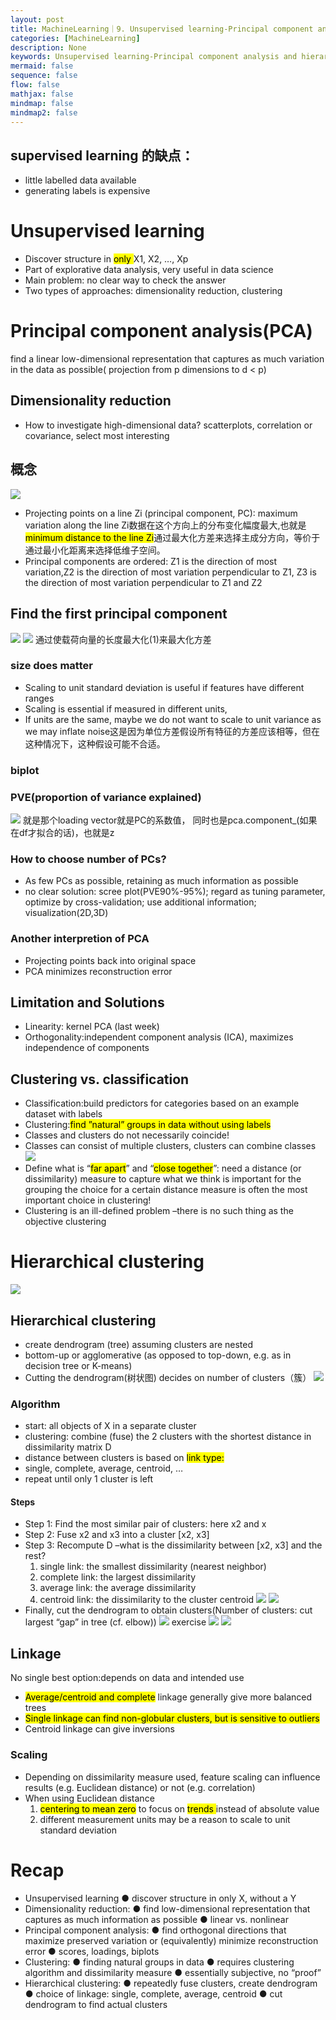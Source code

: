 ```yaml
---
layout: post
title: MachineLearning｜9. Unsupervised learning-Principal component analysis and hierarchical clustering
categories: [MachineLearning]
description: None
keywords: Unsupervised learning-Principal component analysis and hierarchical clustering
mermaid: false
sequence: false
flow: false
mathjax: false
mindmap: false
mindmap2: false
---
```

## supervised learning 的缺点：
- little labelled data available
- generating labels is expensive
# Unsupervised learning
- Discover structure in <mark class="hltr-orange">only </mark>X1, X2, …, Xp
- Part of explorative data analysis, very useful in data science
- Main problem: no clear way to check the answer
- Two types of approaches: dimensionality reduction, clustering
# Principal component analysis(PCA)
find a linear low-dimensional representation that captures as much variation in the data as possible( projection from p dimensions to d < p)
## Dimensionality reduction
- How to investigate high-dimensional data?
    scatterplots, correlation or covariance, select  most interesting
## 概念
![](/images/posts/f4e712394e144947fe34b48dd920f71.png)
- Projecting points on a line Zi (principal component, PC):
    maximum variation along the line Zi数据在这个方向上的分布变化幅度最大,也就是<mark class="hltr-orange">minimum distance to the line Zi</mark>通过最大化方差来选择主成分方向，等价于通过最小化距离来选择低维子空间。
- Principal components are ordered: Z1 is the direction of most variation,Z2 is the direction of most variation perpendicular to Z1, Z3 is the direction of most variation perpendicular to Z1 and Z2
## Find the first principal component
![](/images/posts/a58dd338acf0a8836c37d61d757bd9f.png)
![](/images/posts/da80bc059c23d325614c10cc5caef2e.png)
通过使载荷向量的长度最大化(1)来最大化方差
### size does matter
- Scaling to unit standard deviation is useful if features have different ranges
- Scaling is essential if measured in different units, 
- If units are the same, maybe we do not want to scale to unit variance as we may inflate noise这是因为单位方差假设所有特征的方差应该相等，但在这种情况下，这种假设可能不合适。
### biplot
### PVE(proportion of variance explained)

![](/images/posts/a231610ce8f6af47eafbf207cd98180.png)
就是那个loading vector就是PC的系数值， 同时也是pca.component_(如果在df才拟合的话)，也就是z

### How to choose number of PCs?
- As few PCs as possible, retaining as much information as possible
- no clear solution: scree plot(PVE90%-95%);  regard as tuning parameter, optimize by cross-validation; use additional information; visualization(2D,3D)
### Another interpretion of PCA
- Projecting points back into original space
- PCA minimizes reconstruction error
## Limitation and Solutions
- Linearity: kernel PCA (last week)
-  Orthogonality:independent component analysis (ICA), maximizes independence of components
## Clustering vs. classification
- Classification:build predictors for categories based on an example dataset with labels
- Clustering:<mark class="hltr-orange">find ”natural” groups in data without using labels</mark>
- Classes and clusters do not necessarily coincide!
- Classes can consist of multiple clusters, clusters can combine classes
![](/images/posts/18d6fe7596d3687d334c898005a0ee5.png)
- Define what is “<mark class="hltr-orange">far apart</mark>” and “<mark class="hltr-orange">close together</mark>”: 
    need a distance (or dissimilarity) measure to capture what we think is important for the grouping
    the choice for a certain distance measure is often the most important choice in clustering!
- Clustering is an ill-defined problem –there is no such thing as the objective clustering
# Hierarchical clustering
![](/images/posts/223220e0932c49db11e05bb4cce346f.png)
## Hierarchical clustering
- create dendrogram (tree) assuming clusters are nested
- bottom-up or agglomerative (as opposed to top-down, e.g. as in decision tree or K-means)
- Cutting the dendrogram(树状图) decides on number of clusters（簇）
![](/images/posts/4c86068c8ea033c8d2e2f7084e69b73.png)
### Algorithm
- start: all objects of X in a separate cluster
- clustering: combine (fuse) the 2 clusters with the shortest distance in dissimilarity matrix D
-  distance between clusters is based on <mark class="hltr-orange">link type:</mark>
-  single, complete, average, centroid, … 
-  repeat until only 1 cluster is left
#### Steps
- Step 1: Find the most similar pair of clusters: here x2 and x
- Step 2: Fuse x2 and x3 into a cluster [x2, x3]
- Step 3: Recompute D –what is the dissimilarity between [x2, x3] and the rest?
     1. single link: the smallest dissimilarity (nearest neighbor)
     2. complete link: the largest dissimilarity
     3. average link: the average dissimilarity
     4. centroid link: the dissimilarity to the cluster centroid
    ![](/images/posts/9adf1035b3bb7a85162f0636d433ad5.png)
![](/images/posts/5ad171017b117bd03b6489f5cca65c5.png)
- Finally, cut the dendrogram to obtain clusters(Number of clusters: cut largest “gap” in tree (cf. elbow))
![](/images/posts/b51d009bfa6c584f4d2b8f6d0aae2a7.png)
exercise
![](/images/posts/6c90858de0ca4ad2b5e4d8ae46ee40c.png)
![](/images/posts/bffcfda2516a3730c5b112f45aef77e.png)
## Linkage
No single best option:depends on data and intended use 
- <mark class="hltr-orange">Average/centroid and complete</mark> linkage generally give more balanced trees
- <mark class="hltr-orange">Single linkage can find non-globular clusters, but is sensitive to outliers</mark>
- Centroid linkage can give inversions
### Scaling
-  Depending on dissimilarity measure used, feature scaling can influence results (e.g. Euclidean distance) or not (e.g. correlation)
- When using Euclidean distance
    1. <mark class="hltr-orange">centering to mean zero</mark> to focus on <mark class="hltr-orange">trends </mark>instead of absolute value
    2. different measurement units may be a reason to scale to unit standard deviation
# Recap
- Unsupervised learning
● discover structure in only X, without a Y
- Dimensionality reduction: 
● find low-dimensional representation that captures as much information as possible
● linear vs. nonlinear
- Principal component analysis: 
● find orthogonal directions that maximize preserved variation or (equivalently) minimize reconstruction error
● scores, loadings, biplots
- Clustering: 
● finding natural groups in data
● requires clustering algorithm and dissimilarity measure
● essentially subjective, no “proof”
- Hierarchical clustering:
● repeatedly fuse clusters, create dendrogram
● choice of linkage: single, complete, average, centroid
● cut dendrogram to find actual clusters